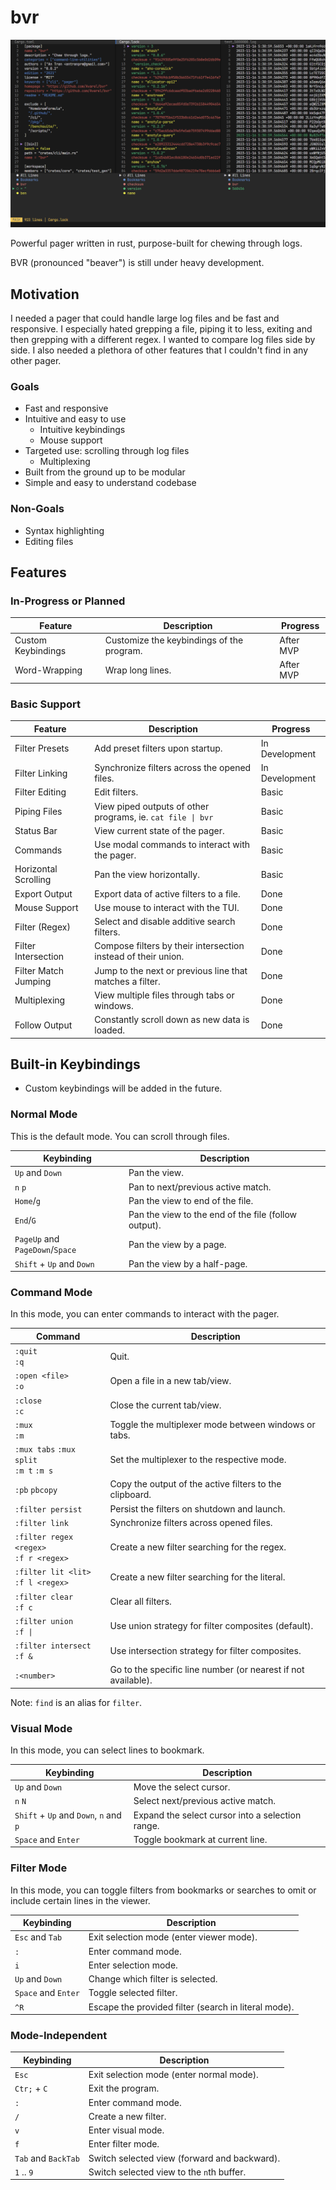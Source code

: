 # bvr

![BVR CLI](assets/simple.png)

Powerful pager written in rust, purpose-built for chewing through logs.

BVR (pronounced "beaver") is still under heavy development.

## Motivation

I needed a pager that could handle large log files and be fast and responsive.
I especially hated grepping a file, piping it to less, exiting and then grepping
with a different regex. I wanted to compare log files side by side. I also needed
a plethora of other features that I couldn't find in any other pager.

### Goals
* Fast and responsive
* Intuitive and easy to use
  * Intuitive keybindings
  * Mouse support
* Targeted use: scrolling through log files
  * Multiplexing
* Built from the ground up to be modular
* Simple and easy to understand codebase

### Non-Goals
* Syntax highlighting
* Editing files

## Features

### In-Progress or Planned
| Feature            | Description                               | Progress  |
| ------------------ | ----------------------------------------- | --------- |
| Custom Keybindings | Customize the keybindings of the program. | After MVP |
| Word-Wrapping      | Wrap long lines.                          | After MVP |

### Basic Support
| Feature              | Description                                                   | Progress       |
| -------------------- | ------------------------------------------------------------- | -------------- |
| Filter Presets       | Add preset filters upon startup.                              | In Development |
| Filter Linking       | Synchronize filters across the opened files.                  | In Development |
| Filter Editing       | Edit filters.                                                 | Basic          |
| Piping Files         | View piped outputs of other programs, ie. `cat file \| bvr`   | Basic          |
| Status Bar           | View current state of the pager.                              | Basic          |
| Commands             | Use modal commands to interact with the pager.                | Basic          |
| Horizontal Scrolling | Pan the view horizontally.                                    | Basic          |
| Export Output        | Export data of active filters to a file.                      | Done           |
| Mouse Support        | Use mouse to interact with the TUI.                           | Done           |
| Filter (Regex)       | Select and disable additive search filters.                   | Done           |
| Filter Intersection  | Compose filters by their intersection instead of their union. | Done           |
| Filter Match Jumping | Jump to the next or previous line that matches a filter.      | Done           |
| Multiplexing         | View multiple files through tabs or windows.                  | Done           |
| Follow Output        | Constantly scroll down as new data is loaded.                 | Done           |

## Built-in Keybindings
* Custom keybindings will be added in the future.

### Normal Mode
This is the default mode. You can scroll through files.

| Keybinding                      | Description                                          |
| ------------------------------- | ---------------------------------------------------- |
| `Up` and `Down`                 | Pan the view.                                        |
| `n` `p`                         | Pan to next/previous active match.                   |
| `Home`/`g`                      | Pan the view to end of the file.                     |
| `End`/`G`                       | Pan the view to the end of the file (follow output). |
| `PageUp` and `PageDown`/`Space` | Pan the view by a page.                              |
| `Shift` + `Up` and `Down`       | Pan the view by a half-page.                         |

### Command Mode
In this mode, you can enter commands to interact with the pager.

| Command                                     | Description                                                   |
| ------------------------------------------- | ------------------------------------------------------------- |
| `:quit` <br> `:q`                           | Quit.                                                         |
| `:open <file>` <br> `:o`                    | Open a file in a new tab/view.                                |
| `:close` <br> `:c`                          | Close the current tab/view.                                   |
| `:mux` <br>  `:m`                           | Toggle the multiplexer mode between windows or tabs.          |
| `:mux tabs` `:mux split` <br> `:m t` `:m s` | Set the multiplexer to the respective mode.                   |
| `:pb` `pbcopy`                              | Copy the output of the active filters to the clipboard.       |
| `:filter persist`                           | Persist the filters on shutdown and launch.                   |
| `:filter link`                              | Synchronize filters across opened files.                      |
| `:filter regex <regex>` <br> `:f r <regex>` | Create a new filter searching for the regex.                  |
| `:filter lit <lit>` <br> `:f l <regex>`     | Create a new filter searching for the literal.                |
| `:filter clear` <br> `:f c`                 | Clear all filters.                                            |
| `:filter union` <br> `:f \|`                | Use union strategy for filter composites (default).           |
| `:filter intersect` <br> `:f &`             | Use intersection strategy for filter composites.              |
| `:<number>`                                 | Go to the specific line number (or nearest if not available). |

Note: `find` is an alias for `filter`.

### Visual Mode
In this mode, you can select lines to bookmark.

| Keybinding                             | Description                                      |
| -------------------------------------- | ------------------------------------------------ |
| `Up` and `Down`                        | Move the select cursor.                          |
| `n` `N`                                | Select next/previous active match.               |
| `Shift` + `Up` and `Down`, `n` and `p` | Expand the select cursor into a selection range. |
| `Space` and `Enter`                    | Toggle bookmark at current line.                 |

### Filter Mode
In this mode, you can toggle filters from bookmarks or searches to omit or include certain lines in the viewer.

| Keybinding          | Description                                          |
| ------------------- | ---------------------------------------------------- |
| `Esc` and `Tab`     | Exit selection mode (enter viewer mode).             |
| `:`                 | Enter command mode.                                  |
| `i`                 | Enter selection mode.                                |
| `Up` and `Down`     | Change which filter is selected.                     |
| `Space` and `Enter` | Toggle selected filter.                              |
| `^R`                | Escape the provided filter (search in literal mode). |

### Mode-Independent
| Keybinding          | Description                                  |
| ------------------- | -------------------------------------------- |
| `Esc`               | Exit selection mode (enter normal mode).     |
| `Ctr;` + `C`        | Exit the program.                            |
| `:`                 | Enter command mode.                          |
| `/`                 | Create a new filter.                         |
| `v`                 | Enter visual mode.                           |
| `f`                 | Enter filter mode.                           |
| `Tab` and `BackTab` | Switch selected view (forward and backward). |
| `1` .. `9`          | Switch selected view to the `n`th buffer.    |
